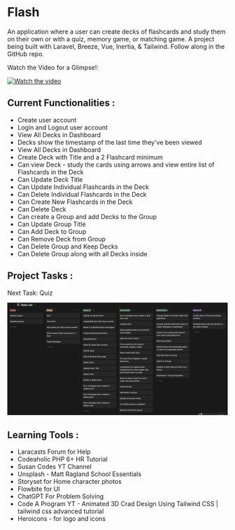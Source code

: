 # Flash

An application where a user can create decks of flashcards and study them on their own or with a quiz, memory game, or matching game. A project being built with Laravel, Breeze, Vue, Inertia, &amp; Tailwind. Follow along in the GitHub repo.

Watch the Video for a Glimpse!:

[![Watch the video](https://img.youtube.com/vi/1VNtswo5Kf8/maxresdefault.jpg)](https://www.youtube.com/watch?v=1VNtswo5Kf8)

## Current Functionalities :

- Create user account
- Login and Logout user account
- View All Decks in Dashboard
- Decks show the timestamp of the last time they've been viewed
- View All Decks in Dashboard
- Create Deck with Title and a 2 Flashcard minimum
- Can view Deck - study the cards using arrows and view entire list of Flashcards in the Deck
- Can Update Deck Title
- Can Update Individual Flashcards in the Deck
- Can Delete Individual Flashcards in the Deck
- Can Create New Flashcards in the Deck
- Can Delete Deck
- Can create a Group and add Decks to the Group
- Can Update Group Title
- Can Add Deck to Group
- Can Remove Deck from Group
- Can Delete Group and Keep Decks
- Can Delete Group along with all Decks inside

## Project Tasks :

Next Task: Quiz

![Project Tasks](/flashcards/public/images/tasks.png)

## Learning Tools :

- Laracasts Forum for Help
- Codeaholic PHP 6+ HR Tutorial
- Susan Codes YT Channel
- Unsplash - Matt Ragland School Essentials
- Storyset for Home character photos
- Flowbite for UI
- ChatGPT For Problem Solving
- Code A Program YT - Animated 3D Crad Design Using Tailwind CSS | tailwind css advanced tutorial
- Heroicons - for logo and icons
